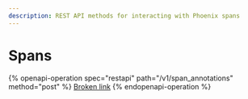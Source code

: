 ```yaml
---
description: REST API methods for interacting with Phoenix spans
---
```


# Spans

{% openapi-operation spec="restapi" path="/v1/span_annotations" method="post" %}
[Broken link](broken-reference)
{% endopenapi-operation %}
